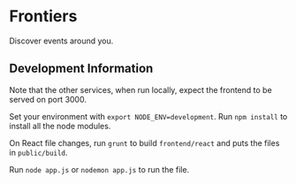 # Frontiers

Discover events around you.

## Development Information

Note that the other services, when run locally, expect the frontend to be served on port 3000.

Set your environment with `export NODE_ENV=development`.
Run `npm install` to install all the node modules.

On React file changes, run `grunt` to build `frontend/react` and puts the files in `public/build`.

Run `node app.js` or `nodemon app.js` to run the file.
